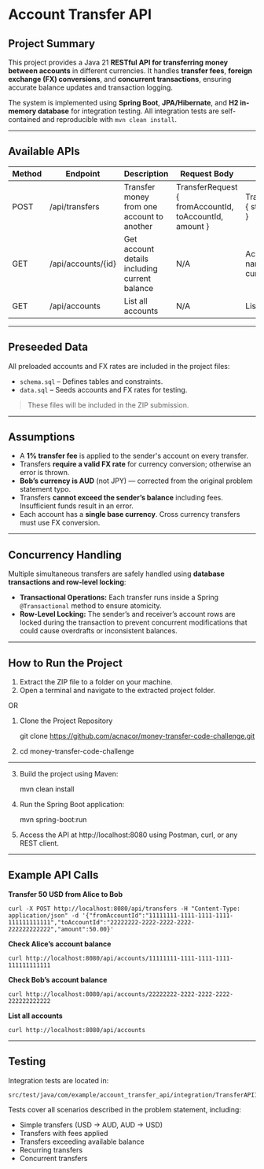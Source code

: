 # Account Transfer API

## Project Summary
This project provides a Java 21 **RESTful API for transferring money between accounts** in different currencies. It handles **transfer fees**, **foreign exchange (FX) conversions**, and **concurrent transactions**, ensuring accurate balance updates and transaction logging.

The system is implemented using **Spring Boot**, **JPA/Hibernate**, and **H2 in-memory database** for integration testing. All integration tests are self-contained and reproducible with `mvn clean install`.

---

## Available APIs

| Method | Endpoint | Description | Request Body | Response |
|--------|---------|-------------|--------------|----------|
| POST   | /api/transfers | Transfer money from one account to another | TransferRequest { fromAccountId, toAccountId, amount } | TransferResponse { status, message } |
| GET    | /api/accounts/{id} | Get account details including current balance | N/A | Account { id, name, balance, currency } |
| GET    | /api/accounts | List all accounts | N/A | List<Account> |

---

## Preseeded Data
All preloaded accounts and FX rates are included in the project files:

- `schema.sql` – Defines tables and constraints.
- `data.sql` – Seeds accounts and FX rates for testing.

> These files will be included in the ZIP submission.

---

## Assumptions

- A **1% transfer fee** is applied to the sender's account on every transfer.
- Transfers **require a valid FX rate** for currency conversion; otherwise an error is thrown.
- **Bob’s currency is AUD** (not JPY) — corrected from the original problem statement typo.
- Transfers **cannot exceed the sender’s balance** including fees. Insufficient funds result in an error.
- Each account has a **single base currency**. Cross currency transfers must use FX conversion.

---

## Concurrency Handling

Multiple simultaneous transfers are safely handled using **database transactions and row-level locking**:

- **Transactional Operations:** Each transfer runs inside a Spring `@Transactional` method to ensure atomicity.
- **Row-Level Locking:** The sender’s and receiver’s account rows are locked during the transaction to prevent concurrent modifications that could cause overdrafts or inconsistent balances.

---

## How to Run the Project

1. Extract the ZIP file to a folder on your machine.
2. Open a terminal and navigate to the extracted project folder.

OR

1. Clone the Project Repository

   git clone https://github.com/acnacor/money-transfer-code-challenge.git

2. cd money-transfer-code-challenge

------------------------------------------------

3. Build the project using Maven:

   mvn clean install

4. Run the Spring Boot application:

   mvn spring-boot:run

5. Access the API at http://localhost:8080 using Postman, curl, or any REST client.

---

## Example API Calls

**Transfer 50 USD from Alice to Bob**
```
curl -X POST http://localhost:8080/api/transfers -H "Content-Type: application/json" -d '{"fromAccountId":"11111111-1111-1111-1111-111111111111","toAccountId":"22222222-2222-2222-2222-222222222222","amount":50.00}'
```
**Check Alice’s account balance**

```
curl http://localhost:8080/api/accounts/11111111-1111-1111-1111-111111111111
```

**Check Bob’s account balance**
```
curl http://localhost:8080/api/accounts/22222222-2222-2222-2222-222222222222
```

**List all accounts**
```
curl http://localhost:8080/api/accounts
```

---

## Testing

Integration tests are located in:  
```
src/test/java/com/example/account_transfer_api/integration/TransferAPIIT.java
```

Tests cover all scenarios described in the problem statement, including:

- Simple transfers (USD → AUD, AUD → USD)
- Transfers with fees applied
- Transfers exceeding available balance
- Recurring transfers
- Concurrent transfers

